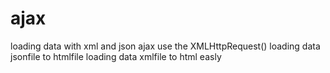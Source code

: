 # ajax 
loading data with xml and json
ajax use the XMLHttpRequest()
loading data jsonfile to htmlfile 
loading data xmlfile to html easly
